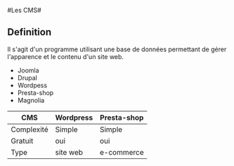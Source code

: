 #Les CMS#

## Definition ##

Il s'agit d'un programme utilisant une base de données permettant de gérer l'apparence et le contenu d'un site web.

* Joomla
* Drupal
* Wordpess
* Presta-shop
* Magnolia

CMS | Wordpress | Presta-shop 
------------ | ------------- | -------------
Complexité | Simple | Simple
Gratuit | oui | oui
Type | site web | e-commerce